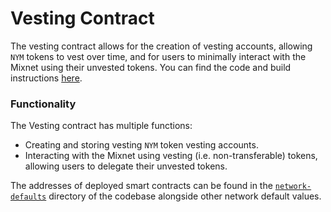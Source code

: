 # Vesting Contract

The vesting contract allows for the creation of vesting accounts, allowing `NYM` tokens to vest over time, and for users to minimally interact with the Mixnet using their unvested tokens. You can find the code and build instructions [here](https://github.com/nymtech/nym/tree/release/{{platform_release_version}}/contracts/vesting). 

### Functionality 
The Vesting contract has multiple functions:
* Creating and storing vesting `NYM` token vesting accounts.
* Interacting with the Mixnet using vesting (i.e. non-transferable) tokens, allowing users to delegate their unvested tokens. 

The addresses of deployed smart contracts can be found in the [`network-defaults`](https://github.com/nymtech/nym/blob/release/{{platform_release_version}}/common/network-defaults/src/mainnet.rs) directory of the codebase alongside other network default values.

